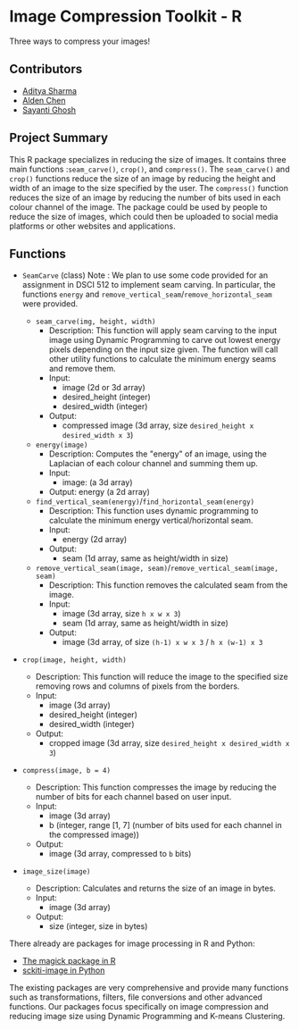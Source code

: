# Image Compression Toolkit - R
Three ways to compress your images!

## Contributors

- [Aditya Sharma](https://github.com/adityashrm21)
- [Alden Chen](https://github.com/aldenchen)
- [Sayanti Ghosh](https://github.com/Sayanti86)

## Project Summary

This R package specializes in reducing the size of images. It contains three main functions :`seam_carve()`, `crop()`, and `compress()`. The `seam_carve()` and `crop()` functions reduce the size of an image by reducing the height and width of an image to the size specified by the user. The `compress()` function reduces the size of an image by reducing the number of bits used in each colour channel of the image. The package could be used by people to reduce the size of images, which could then be uploaded to social media platforms or other websites and applications.

## Functions

- `SeamCarve` (class)
  Note : We plan to use some code provided for an assignment in DSCI 512 to implement seam carving. In particular, the functions `energy` and `remove_vertical_seam`/`remove_horizontal_seam` were provided.

  - `seam_carve(img, height, width)`
    - Description:
      This function will apply seam carving to the input image using Dynamic Programming to carve out lowest energy pixels depending on the input size given. The function will call other utility functions to calculate the minimum energy seams and remove them.
    - Input:
      - image (2d or 3d array)
      - desired_height (integer)
      - desired_width (integer)
    - Output:
      - compressed image (3d array, size `desired_height x desired_width x 3`)
  - `energy(image)`
    - Description:
      Computes the "energy" of an image, using the Laplacian of each colour channel and summing them up.
    - Input:
      - image: (a 3d array)
    - Output: energy (a 2d array)
  - `find_vertical_seam(energy)`/`find_horizontal_seam(energy)`
    - Description:
      This function uses dynamic programming to calculate the minimum energy vertical/horizontal seam.
    - Input:
      - energy (2d array)
    - Output:
      - seam (1d array, same as height/width in size)
  - `remove_vertical_seam(image, seam)`/`remove_vertical_seam(image, seam)`
      - Description:
        This function removes the calculated seam from the image.
      - Input:
        - image (3d array, size `h x w x 3`)
        - seam (1d array, same as height/width in size)
      - Output:
        - image (3d array, of size `(h-1) x w x 3` / `h x (w-1) x 3`

- `crop(image, height, width)`
  - Description:
    This function will reduce the image to the specified size removing rows and columns of pixels from the borders.
  - Input:
    - image (3d array)
    - desired_height (integer)
    - desired_width (integer)
  - Output:
    - cropped image (3d array, size `desired_height x desired_width x 3`)
- `compress(image, b = 4)`
  - Description:
    This function compresses the image by reducing the number of bits for each channel based on user input.
  - Input:
    - image (3d array)
    - b (integer, range [1, 7] (number of bits used for each channel in the compressed image))
  - Output:
    - image (3d array, compressed to `b` bits)
- `image_size(image)`
  - Description:
    Calculates and returns the size of an image in bytes.
  - Input:
    - image (3d array)
  - Output:
    - size (integer, size in bytes)

There already are packages for image processing in R and Python:
  - [The magick package in R](https://cran.r-project.org/web/packages/magick/vignettes/intro.html)
  - [sckiti-image in Python](https://scikit-image.org/)

The existing packages are very comprehensive and provide many functions such as transformations, filters, file conversions and other advanced functions. Our packages focus specifically on image compression and reducing image size using Dynamic Programming and K-means Clustering.
